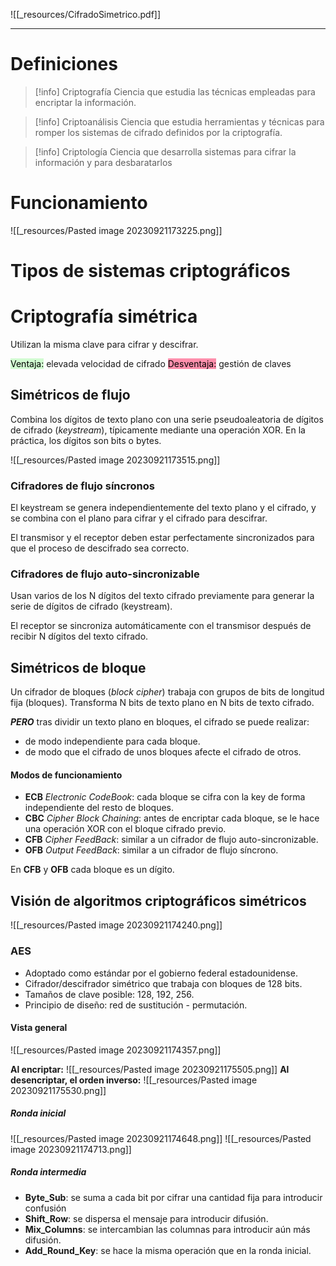 ![[_resources/CifradoSimetrico.pdf]]

---

# Definiciones
> [!info] Criptografía
> Ciencia que estudia las técnicas empleadas para encriptar la información.

> [!info] Criptoanálisis
> Ciencia que estudia herramientas y técnicas para romper los sistemas de cifrado definidos por la criptografía.

> [!info] Criptología
> Ciencia que desarrolla sistemas para cifrar la información y para desbaratarlos

# Funcionamiento
![[_resources/Pasted image 20230921173225.png]]

# Tipos de sistemas criptográficos
# Criptografía simétrica
Utilizan la misma clave para cifrar y descifrar.

<mark style="background: #BBFABBA6;">Ventaja:</mark> elevada velocidad de cifrado
<mark style="background: #FF5582A6;">Desventaja:</mark> gestión de claves

## Simétricos de flujo
Combina los dígitos de texto plano con una serie pseudoaleatoria de dígitos de cifrado (*keystream*), típicamente mediante una operación XOR.
En la práctica, los dígitos son bits o bytes.

![[_resources/Pasted image 20230921173515.png]]

### Cifradores de flujo síncronos
El keystream se genera independientemente del texto plano y el cifrado, y se combina con el plano para cifrar y el cifrado para descifrar.

El transmisor y el receptor deben estar perfectamente sincronizados para que el proceso de descifrado sea correcto.

### Cifradores de flujo auto-sincronizable
Usan varios de los N dígitos del texto cifrado previamente para generar la serie de dígitos de cifrado (keystream).

 El receptor se sincroniza automáticamente con el transmisor después de recibir N dígitos del texto cifrado.

## Simétricos de bloque
Un cifrador de bloques (*block cipher*) trabaja con grupos de bits de longitud fija (bloques). Transforma N bits de texto plano en N bits de texto cifrado.

***PERO*** tras dividir un texto plano en bloques, el cifrado se puede realizar:
- de modo independiente para cada bloque.
- de modo que el cifrado de unos bloques afecte el cifrado de otros.

#### Modos de funcionamiento
- **ECB** *Electronic CodeBook*: cada bloque se cifra con la key de forma independiente del resto de bloques.
- **CBC** *Cipher Block Chaining*: antes de encriptar cada bloque, se le hace una operación XOR con el bloque cifrado previo.
- **CFB** *Cipher FeedBack*: similar a un cifrador de flujo auto-sincronizable.
- **OFB** *Output FeedBack*: similar a un cifrador de flujo síncrono.

 En **CFB** y **OFB** cada bloque es un dígito. 

## Visión de algoritmos criptográficos simétricos
![[_resources/Pasted image 20230921174240.png]]

### AES
- Adoptado como estándar por el gobierno federal estadounidense.
- Cifrador/descifrador simétrico que trabaja con bloques de 128 bits.
- Tamaños de clave posible: 128, 192, 256.
- Principio de diseño: red de sustitución - permutación.

#### Vista general
![[_resources/Pasted image 20230921174357.png]]

**Al encriptar:** ![[_resources/Pasted image 20230921175505.png]]
**Al desencriptar, el orden inverso:** ![[_resources/Pasted image 20230921175530.png]]
##### Ronda inicial
![[_resources/Pasted image 20230921174648.png]]
![[_resources/Pasted image 20230921174713.png]]

##### Ronda intermedia
- **Byte_Sub**: se suma a cada bit por cifrar una cantidad fija para introducir confusión
- **Shift_Row**: se dispersa el mensaje para introducir difusión.
- **Mix_Columns**: se intercambian las columnas para introducir aún más difusión.
- **Add_Round_Key**: se hace la misma operación que en la ronda inicial.

